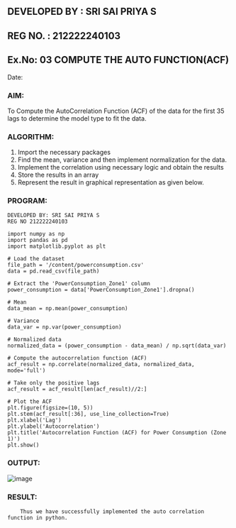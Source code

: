 ## DEVELOPED BY : SRI SAI PRIYA S
## REG NO. : 212222240103
## Ex.No: 03   COMPUTE THE AUTO FUNCTION(ACF)
Date: 

### AIM:
To Compute the AutoCorrelation Function (ACF) of the data for the first 35 lags to determine the model
type to fit the data.
### ALGORITHM:
1. Import the necessary packages
2. Find the mean, variance and then implement normalization for the data.
3. Implement the correlation using necessary logic and obtain the results
4. Store the results in an array
5. Represent the result in graphical representation as given below.
### PROGRAM:
```
DEVELOPED BY: SRI SAI PRIYA S
REG NO 212222240103
```
```
import numpy as np
import pandas as pd
import matplotlib.pyplot as plt

# Load the dataset
file_path = '/content/powerconsumption.csv'
data = pd.read_csv(file_path)

# Extract the 'PowerConsumption_Zone1' column
power_consumption = data['PowerConsumption_Zone1'].dropna()

# Mean
data_mean = np.mean(power_consumption)

# Variance
data_var = np.var(power_consumption)

# Normalized data
normalized_data = (power_consumption - data_mean) / np.sqrt(data_var)

# Compute the autocorrelation function (ACF)
acf_result = np.correlate(normalized_data, normalized_data, mode='full')

# Take only the positive lags
acf_result = acf_result[len(acf_result)//2:]

# Plot the ACF
plt.figure(figsize=(10, 5))
plt.stem(acf_result[:36], use_line_collection=True)
plt.xlabel('Lag')
plt.ylabel('Autocorrelation')
plt.title('Autocorrelation Function (ACF) for Power Consumption (Zone 1)')
plt.show()
```
### OUTPUT:

![image](https://github.com/user-attachments/assets/ba660747-d2e1-4a0a-80c1-9e0596b92a26)

### RESULT:
        Thus we have successfully implemented the auto correlation function in python.
